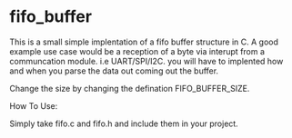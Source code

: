 # fifo_buffer

This is a small simple implentation of a fifo buffer structure in C. A good example use case would be a reception of a byte via interupt from a communcation module. i.e UART/SPI/I2C. you will have to implented how and when you parse the data out coming out the buffer.

Change the size by changing the defination FIFO_BUFFER_SIZE.

How To Use:

Simply take fifo.c and fifo.h and include them in your project. 


